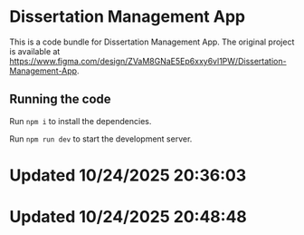 
  # Dissertation Management App

  This is a code bundle for Dissertation Management App. The original project is available at https://www.figma.com/design/ZVaM8GNaE5Ep6xxy6vl1PW/Dissertation-Management-App.

  ## Running the code

  Run `npm i` to install the dependencies.

  Run `npm run dev` to start the development server.
  # Updated 10/24/2025 20:36:03
# Updated 10/24/2025 20:48:48
